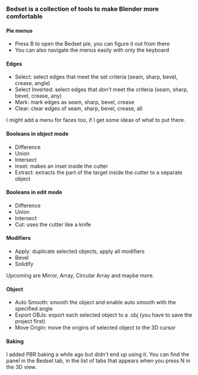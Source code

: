 ### Bedset is a collection of tools to make Blender more comfortable

#### Pie menus
* Press B to open the Bedset pie, you can figure it out from there
* You can also navigate the menus easily with only the keyboard

#### Edges

* Select: select edges that meet the set criteria (seam, sharp, bevel, crease, angle)
* Select Inverted: select edges that *don't* meet the criteria (seam, sharp, bevel, crease, any)
* Mark: mark edges as seam, sharp, bevel, crease
* Clear: clear edges of seam, sharp, bevel, crease, all

I might add a menu for faces too, if I get some ideas of what to put there.

#### Booleans in object mode

* Difference
* Union
* Intersect
* Inset: makes an inset inside the cutter
* Extract: extracts the part of the target inside the cutter to a separate object

#### Booleans in edit mode

* Difference
* Union
* Intersect
* Cut: uses the cutter like a knife

#### Modifiers

* Apply: duplicate selected objects, apply all modifiers
* Bevel
* Solidify

Upcoming are Mirror, Array, Circular Array and maybe more.

#### Object

* Auto Smooth: smooth the object and enable auto smooth with the specified angle
* Export OBJs: export each selected object to a .obj (you have to save the project first)
* Move Origin: move the origins of selected object to the 3D cursor

#### Baking

I added PBR baking a while ago but didn't end up using it. You can find the panel in the Bedset tab, in the list of tabs that appears when you press N in the 3D view.
